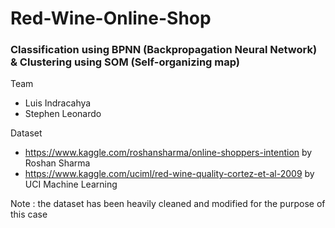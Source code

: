 # Red-Wine-Online-Shop

### Classification using BPNN (Backpropagation Neural Network) & Clustering using SOM (Self-organizing map)

Team
- Luis Indracahya
- Stephen Leonardo

 Dataset
 - https://www.kaggle.com/roshansharma/online-shoppers-intention by Roshan Sharma
 - https://www.kaggle.com/uciml/red-wine-quality-cortez-et-al-2009 by UCI Machine Learning
 
 Note : the dataset has been heavily cleaned and modified for the purpose of this case
